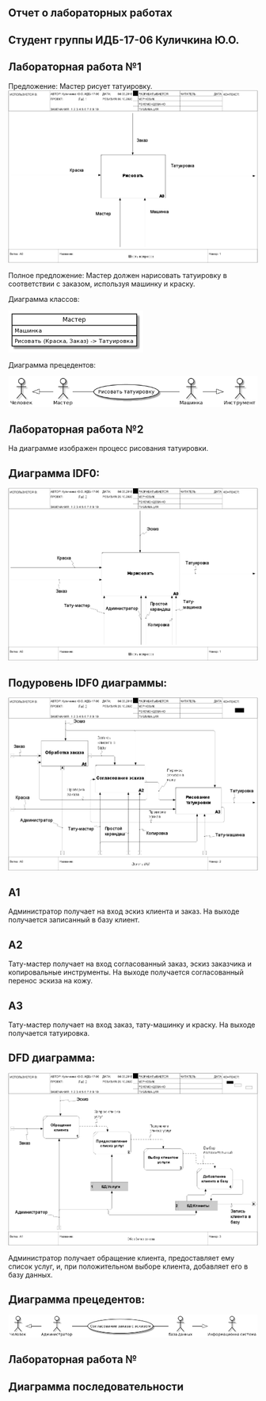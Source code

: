 ## Отчет о лабораторных работах 
## Студент группы ИДБ-17-06 Куличкина Ю.О.

## Лабораторная работа №1

Предложение: Мастер рисует татуировку.
![none](https://github.com/kulichkinayuliya/kulichkinayuliya.github.io/blob/master/lab1/modeldiagram.png)

Полное предложение: Мастер должен нарисовать татуировку в соответствии с заказом, используя машинку и краску.

Диаграмма классов:

![none](https://github.com/kulichkinayuliya/kulichkinayuliya.github.io/blob/master/lab1/ClassDaigram.png)

Диаграмма прецедентов:

![none](https://github.com/kulichkinayuliya/kulichkinayuliya.github.io/blob/master/lab1/PrnDiagram.png)

## Лабораторная работа №2

На диаграмме изображен процесс рисования татуировки.

## Диаграмма IDF0:
![none](https://github.com/kulichkinayuliya/kulichkinayuliya.github.io/blob/master/lab2/IDF00.png)

## Подуровень IDF0 диаграммы:
![none](https://github.com/kulichkinayuliya/kulichkinayuliya.github.io/blob/master/lab2/IDF001.png)

## А1

Администратор получает на вход эскиз клиента и заказ. На выходе получается записанный в базу клиент.

## А2

Тату-мастер получает на вход согласованный заказ, эскиз заказчика и копировальные инструменты. На выходе получается согласованный перенос эскиза на кожу.

## А3

Тату-мастер получает на вход заказ, тату-машинку и краску. На выходе получается татуировка.

## DFD диаграмма:
![none](https://github.com/kulichkinayuliya/kulichkinayuliya.github.io/blob/master/lab2/dfd1.png)

Администратор получает обращение клиента, предоставляет ему список услуг, и, при положительном выборе клиента, добавляет его в базу данных.

## Диаграмма прецедентов:
![none](https://github.com/kulichkinayuliya/kulichkinayuliya.github.io/blob/master/lab2/diag.png)

## Лабораторная работа №

## Диаграмма последовательности
